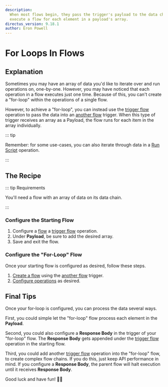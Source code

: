 ```yaml
---
description:
  When most flows begin, they pass the trigger's payload to the data chain and execute once. This recipe explains how to
  execute a flow for each element in a payload's array.
directus_version: 9.18.1
author: Eron Powell
---
```


# For Loops In Flows

<GuideMeta />

## Explanation

Sometimes you may have an array of data you'd like to iterate over and run operations on, one-by-one. However, you may
have noticed that each operation in a flow executes just one time. Because of this, you can't create a "for-loop" within
the operations of a single flow.

However, to achieve a "for-loop", you can instead use the [trigger flow](/app/flows/operations#trigger-flow) operation
to pass the data into an [another flow](/app/flows/triggers#another-flow) trigger. When this type of trigger receives an
array as a Payload, the flow runs for each item in the array individually.

::: tip

Remember: for some use-cases, you can also iterate through data in a [Run Script](/app/flows/operations#run-script)
operation.

:::

## The Recipe

::: tip Requirements

You'll need a flow with an array of data on its data chain.

:::

### Configure the Starting Flow

1. Configure a [flow](/app/flows#configure-a-flow) a [trigger flow](/app/flows/operations#trigger-flow) operation.
2. Under **Payload**, be sure to add the desired array.
3. Save and exit the flow.

### Configure the "For-Loop" Flow

Once your starting flow is configured as desired, follow these steps.

1. [Create a flow](/app/flows#create-a-flow) using the [another flow](/app/flows/triggers#another-flow) trigger.
2. [Configure operations](/app/flows#configure-an-operation) as desired.

## Final Tips

Once your for-loop is configured, you can process the data several ways.

First, you could simple let the "for-loop" flow process each element in the **Payload**.

Second, you could also configure a **Response Body** in the trigger of your "for-loop" flow. The **Response Body** gets
appended under the [trigger flow](/app/flows/operations#trigger-flow) operation in the starting flow.

Third, you could add another [trigger flow](/app/flows/operations#trigger-flow) operation into the "for-loop" flow, to
create complex flow chains. If you do this, just keep API performance in mind. If you configure a **Response Body**, the
parent flow will halt execution until it receives **Response Body**.

Good luck and have fun! :cook:
